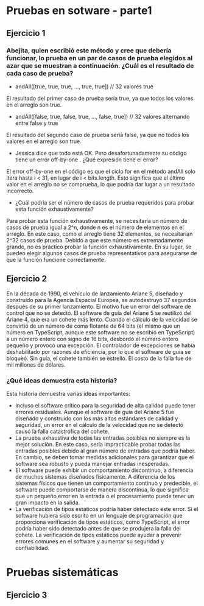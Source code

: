 # Pruebas en sotware - parte1
## Ejercicio 1

### Abejita, quien escribió este método y cree que debería funcionar, lo prueba en un par de casos de prueba elegidos al azar que se muestran a continuación. ¿Cuál es el resultado de cada caso de prueba?
- andAll([true, true, true, ..., true, true]) // 32 valores true

El resultado del primer caso de prueba sería true, ya que todos los valores en el arreglo son true.

- andAll([false, true, false, true, ..., false, true]) // 32 valores alternando entre false y true 

El resultado del segundo caso de prueba sería false, ya que no todos los valores en el arreglo son true.

- Jessica dice que todo está OK. Pero desafortunadamente su código tiene un error off-by-one . ¿Qué expresión tiene el error?

El error off-by-one en el código es que el ciclo for en el método andAll solo itera hasta i < 31, en lugar de i < bits.length. Esto significa que el último valor en el arreglo no se comprueba, lo que podría dar lugar a un resultado incorrecto.

- ¿Cuál podría ser el número de casos de prueba requeridos para probar esta función exhaustivamente?

Para probar esta función exhaustivamente, se necesitaría un número de casos de prueba igual a 2^n, donde n es el número de elementos en el arreglo. En este caso, como el arreglo tiene 32 elementos, se necesitarían 2^32 casos de prueba. Debido a que este número es extremadamente grande, no es práctico probar la función exhaustivamente. En su lugar, se pueden elegir algunos casos de prueba representativos para asegurarse de que la función funcione correctamente.

## Ejercicio 2
En la década de 1990, el vehículo de lanzamiento Ariane 5, diseñado y construido para la Agencia Espacial Europea, se autodestruyó 37 segundos después de su primer lanzamiento. El motivo fue un error del software de control que no se detectó. El software de guía del Ariane 5 se reutilizó del Ariane 4, que era un cohete más lento. Cuando el cálculo de la velocidad se convirtió de un número de coma flotante de 64 bits (el mismo que un número en TypeScript, aunque este software no se escribió en TypeScript) a un número entero con signo de 16 bits, desbordó el número entero pequeño y provocó una excepción. El controlador de excepciones se había deshabilitado por razones de eficiencia, por lo que el software de guía se bloqueó. Sin guía, el cohete también se estrelló. El costo de la falla fue de mil millones de dólares.

### ¿Qué ideas demuestra esta historia?

Esta historia demuestra varias ideas importantes:

- Incluso el software crítico para la seguridad de alta calidad puede tener errores residuales. Aunque el software de guía del Ariane 5 fue diseñado y construido con los más altos estándares de calidad y seguridad, un error en el cálculo de la velocidad que no se detectó causó la falla catastrófica del cohete.
- La prueba exhaustiva de todas las entradas posibles no siempre es la mejor solución. En este caso, sería impracticable probar todas las entradas posibles debido al gran número de entradas que podría haber. En cambio, se deben tomar medidas adicionales para garantizar que el software sea robusto y pueda manejar entradas inesperadas.
- El software puede exhibir un comportamiento discontinuo, a diferencia de muchos sistemas diseñados físicamente. A diferencia de los sistemas físicos que tienen un comportamiento continuo y predecible, el software puede comportarse de manera discontinua, lo que significa que un pequeño error en la entrada o el procesamiento puede tener un gran impacto en la salida.
- La verificación de tipos estáticos podría haber detectado este error. Si el software hubiera sido escrito en un lenguaje de programación que proporciona verificación de tipos estáticos, como TypeScript, el error podría haber sido detectado antes de que se produjera la falla del cohete. La verificación de tipos estáticos puede ayudar a prevenir errores comunes en el software y aumentar su seguridad y confiabilidad.

# Pruebas sistemáticas
## Ejercicio 3
